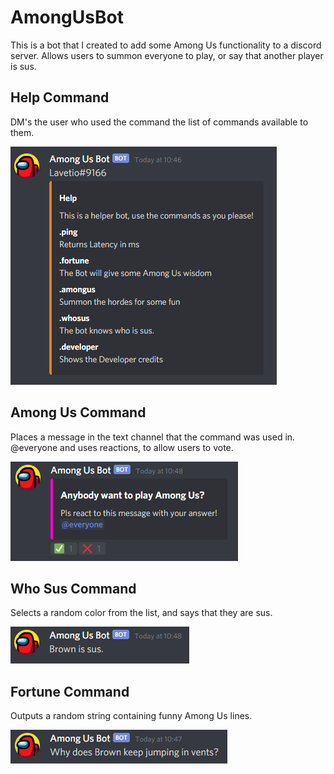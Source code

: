 # AmongUsBot
This is a bot that I created to add some Among Us functionality to a discord server. Allows users to summon everyone to play, or say that another player is sus.

## Help Command
DM's the user who used the command the list of commands available to them.

![Help Command](https://github.com/BenPowellDev/AmongUsBot/blob/main/Command%20img/help.png)

## Among Us Command
Places a message in the text channel that the command was used in. @everyone and uses reactions, to allow users to vote.

![AmongUs Command](https://github.com/BenPowellDev/AmongUsBot/blob/main/Command%20img/amongus.png)

## Who Sus Command
Selects a random color from the list, and says that they are sus.

![Whosus Command](https://github.com/BenPowellDev/AmongUsBot/blob/main/Command%20img/whosus.png)

## Fortune Command
Outputs a random string containing funny Among Us lines.

![Fortune Command](https://github.com/BenPowellDev/AmongUsBot/blob/main/Command%20img/fortune.png)
